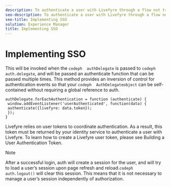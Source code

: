 ```yaml
---
description: To authenticate a user with Livefyre through a flow not triggered by a Livefyre App, Livefyre recommends that you implement the forEachAuthentication method on your AuthDelegate object.
seo-description: To authenticate a user with Livefyre through a flow not triggered by a Livefyre App, Livefyre recommends that you implement the forEachAuthentication method on your AuthDelegate object.
seo-title: Implementing SSO
solution: Experience Manager
title: Implementing SSO
---
```


# Implementing SSO

This will be invoked when the `codeph  authDelegate` is passed to `codeph  auth.delegate`, and will be passed an authenticate function that can be passed multiple times. This method provides an inversion of control for authentication events so that your `codeph  AuthDelegateobject` can be self-contained without requiring a global reference to auth.

```
authDelegate.forEachAuthentication = function (authenticate) { 
 window.addEventListener('userAuthenticated', function(data) { 
 authenticate({livefyre: data.token}); 
 }); 
}
```
Livefyre relies on user tokens to coordinate authentication. As a result, this token must be returned by your identity service to authenticate a user with Livefyre. To learn how to create a Livefyre user token, please see Building a User Authentication Token.

>[!NOTE]
>
>After a successful login, auth will create a session for the user, and will try to load a user’s session upon page refresh and reload.`codeph  auth.logout()` will clear this session. This means that it is not necessary to manage a user’s session independently of authorization.
